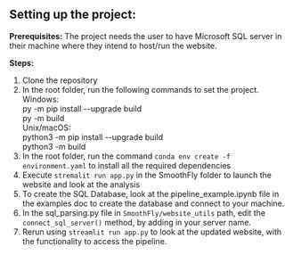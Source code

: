 ## Setting up the project:

**Prerequisites:**
The project needs the user to have Microsoft SQL server in their machine where they intend to host/run the website. 

**Steps:**
1. Clone the repository
2. In the root folder, run the following commands to set the project. <br> 
Windows:<br> 
py -m pip install --upgrade build<br> 
py -m build<br> 
Unix/macOS:<br> 
python3 -m pip install --upgrade build<br> 
python3 -m build
3. In the root folder, run the command `conda env create -f environment.yaml` to install all the required dependencies
4. Execute `stremalit run app.py` in the SmoothFly folder to launch the website and look at the analysis
5. To create the SQL Database, look at the pipeline_example.ipynb file in the examples doc to create the database and connect to your machine.
6. In the sql_parsing.py file in `SmoothFly/website_utils` path, edit the `connect_sql_server()` method, by adding in your server name.
7. Rerun using `streamlit run app.py` to look at the updated website, with the functionality to access the pipeline.
